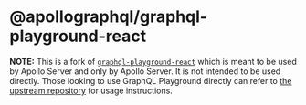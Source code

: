 # @apollographql/graphql-playground-react

**NOTE:** This is a fork of [`graphql-playground-react`](https://npm.im/graphql-playground-react) which is meant to be used by Apollo Server and only by Apollo Server.  It is not intended to be used directly.  Those looking to use GraphQL Playground directly can refer to [the upstream repository](https://github.com/prisma-labs/graphql-playground) for usage instructions.

